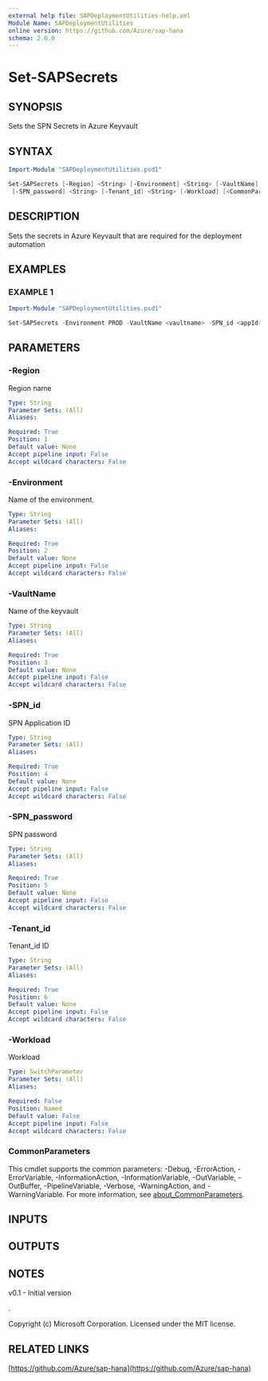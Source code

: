 ```yaml
---
external help file: SAPDeploymentUtilities-help.xml
Module Name: SAPDeploymentUtilities
online version: https://github.com/Azure/sap-hana
schema: 2.0.0
---
```


# Set-SAPSecrets

## SYNOPSIS
Sets the SPN Secrets in Azure Keyvault

## SYNTAX

```powershell
Import-Module "SAPDeploymentUtilities.psd1"

Set-SAPSecrets [-Region] <String> [-Environment] <String> [-VaultName] <String> [-SPN_id] <String>
 [-SPN_password] <String> [-Tenant_id] <String> [-Workload] [<CommonParameters>]
```

## DESCRIPTION
Sets the secrets in Azure Keyvault that are required for the deployment automation

## EXAMPLES

### EXAMPLE 1

```powershell
Import-Module "SAPDeploymentUtilities.psd1"

Set-SAPSecrets -Environment PROD -VaultName <vaultname> -SPN_id <appId> -SPN_password <clientsecret> -Tenant_id <Tenant_idID>
```

## PARAMETERS

### -Region
Region name

```yaml
Type: String
Parameter Sets: (All)
Aliases:

Required: True
Position: 1
Default value: None
Accept pipeline input: False
Accept wildcard characters: False
```

### -Environment
Name of the environment.

```yaml
Type: String
Parameter Sets: (All)
Aliases:

Required: True
Position: 2
Default value: None
Accept pipeline input: False
Accept wildcard characters: False
```

### -VaultName
Name of the keyvault

```yaml
Type: String
Parameter Sets: (All)
Aliases:

Required: True
Position: 3
Default value: None
Accept pipeline input: False
Accept wildcard characters: False
```

### -SPN_id
SPN Application ID

```yaml
Type: String
Parameter Sets: (All)
Aliases:

Required: True
Position: 4
Default value: None
Accept pipeline input: False
Accept wildcard characters: False
```

### -SPN_password
SPN password

```yaml
Type: String
Parameter Sets: (All)
Aliases:

Required: True
Position: 5
Default value: None
Accept pipeline input: False
Accept wildcard characters: False
```

### -Tenant_id
Tenant_id ID

```yaml
Type: String
Parameter Sets: (All)
Aliases:

Required: True
Position: 6
Default value: None
Accept pipeline input: False
Accept wildcard characters: False
```

### -Workload
Workload

```yaml
Type: SwitchParameter
Parameter Sets: (All)
Aliases:

Required: False
Position: Named
Default value: False
Accept pipeline input: False
Accept wildcard characters: False
```

### CommonParameters
This cmdlet supports the common parameters: -Debug, -ErrorAction, -ErrorVariable, -InformationAction, -InformationVariable, -OutVariable, -OutBuffer, -PipelineVariable, -Verbose, -WarningAction, and -WarningVariable. For more information, see [about_CommonParameters](http://go.microsoft.com/fwlink/?LinkID=113216).

## INPUTS

## OUTPUTS

## NOTES
v0.1 - Initial version

.



Copyright (c) Microsoft Corporation.
Licensed under the MIT license.

## RELATED LINKS

[https://github.com/Azure/sap-hana](https://github.com/Azure/sap-hana)

